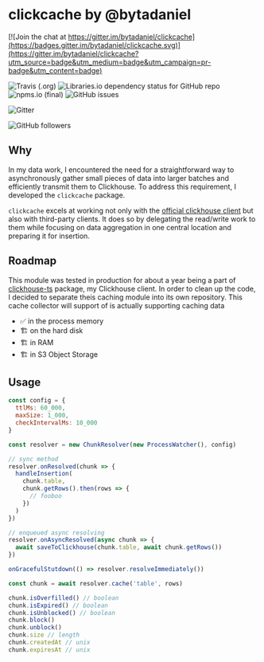 # clickcache by @bytadaniel

[![Join the chat at https://gitter.im/bytadaniel/clickcache](https://badges.gitter.im/bytadaniel/clickcache.svg)](https://gitter.im/bytadaniel/clickcache?utm_source=badge&utm_medium=badge&utm_campaign=pr-badge&utm_content=badge)

![Travis (.org)](https://img.shields.io/travis/bytadaniel/chcache)
![Libraries.io dependency status for GitHub repo](https://img.shields.io/librariesio/github/bytadaniel/chcache)
![npms.io (final)](https://img.shields.io/npms-io/final-score/chcache)
![GitHub issues](https://img.shields.io/github/issues/bytadaniel/chcache)

![Gitter](https://img.shields.io/gitter/room/bytadaniel/clickcache)

![GitHub followers](https://img.shields.io/github/followers/bytadaniel?style=social)


## Why
In my data work, I encountered the need for a straightforward way to asynchronously gather small pieces of data into larger batches and efficiently transmit them to Clickhouse.
To address this requirement, I developed the `clickcache` package.

`сlickcache` excels at working not only with the [official clickhouse client](https://github.com/ClickHouse/clickhouse-js) but also with third-party clients.
It does so by delegating the read/write work to them while focusing on data aggregation in one central location and preparing it for insertion.

## Roadmap
This module was tested in production for about a year being a part of [clickhouse-ts](https://www.npmjs.com/package/clickhouse-ts) package, my Clickhouse client.
In order to clean up the code, I decided to separate theis caching module into its own repository.
This cache collector will support of is actually supporting caching data
- ✅ in the process memory
- 🏗 on the hard disk
- 🏗 in RAM
- 🏗 in S3 Object Storage

## Usage
```js
const config = {
  ttlMs: 60_000,
  maxSize: 1_000,
  checkIntervalMs: 10_000
}

const resolver = new ChunkResolver(new ProcessWatcher(), config)

// sync method
resolver.onResolved(chunk => {
  handleInsertion(
    chunk.table,
    chunk.getRows().then(rows => {
      // fooboo
    })
  )
})

// enqueued async resolving
resolver.onAsyncResolved(async chunk => {
  await saveToClickhouse(chunk.table, await chunk.getRows())
})

onGracefulStutdown(() => resolver.resolveImmediately())

const chunk = await resolver.cache('table', rows)

chunk.isOverfilled() // boolean
chunk.isExpired() // boolean
chunk.isUnblocked() // boolean
chunk.block()
chunk.unblock()
chunk.size // length
chunk.createdAt // unix
chunk.expiresAt // unix
```
